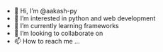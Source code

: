 - 👋 Hi, I’m @aakash-py
- 👀 I’m interested in python and web development 
- 🌱 I’m currently learning frameworks
- 💞️ I’m looking to collaborate on 
- 📫 How to reach me ...

<!---
aakash-py/aakash-py is a ✨ special ✨ repository because its `README.md` (this file) appears on your GitHub profile.
You can click the Preview link to take a look at your changes.
--->
